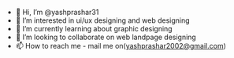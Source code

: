 - 👋 Hi, I’m @yashprashar31
- 👀 I’m interested in ui/ux designing and web designing
- 🌱 I’m currently learning about graphic designing
- 💞️ I’m looking to collaborate on web landpage designing
- 📫 How to reach me - mail me on(yashprashar2002@gmail.com)

<!---
yashprashar31/yashprashar31 is a ✨ special ✨ repository because its `README.md` (this file) appears on your GitHub profile.
You can click the Preview link to take a look at your changes.
--->
